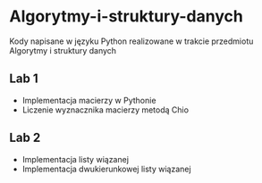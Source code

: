 # Algorytmy-i-struktury-danych
Kody napisane w języku Python realizowane w trakcie przedmiotu Algorytmy i struktury danych 

## Lab 1
- Implementacja macierzy w Pythonie
- Liczenie wyznacznika macierzy metodą Chio

## Lab 2
- Implementacja listy wiązanej
- Implementacja dwukierunkowej listy wiązanej
